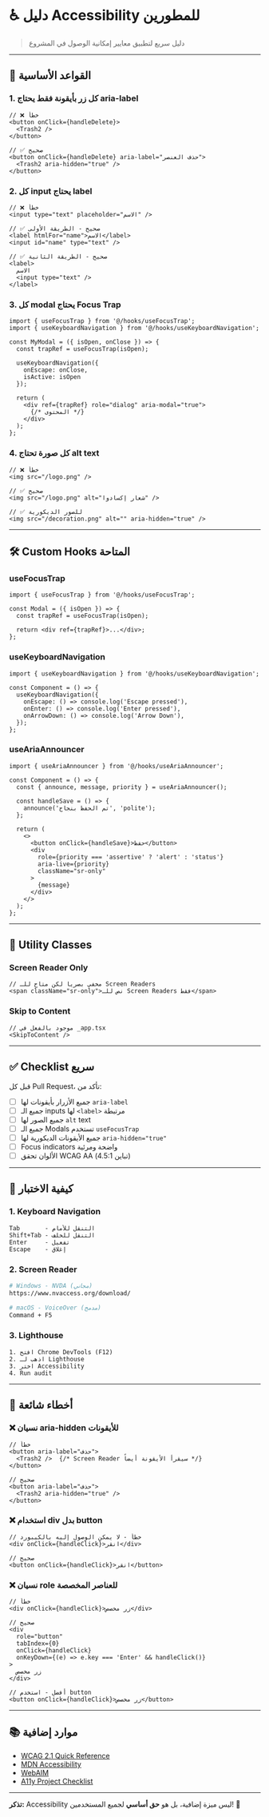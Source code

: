 # ♿ دليل Accessibility للمطورين

> دليل سريع لتطبيق معايير إمكانية الوصول في المشروع

---

## 🎯 القواعد الأساسية

### 1. **كل زر بأيقونة فقط يحتاج aria-label**

```tsx
// ❌ خطأ
<button onClick={handleDelete}>
  <Trash2 />
</button>

// ✅ صحيح
<button onClick={handleDelete} aria-label="حذف العنصر">
  <Trash2 aria-hidden="true" />
</button>
```

### 2. **كل input يحتاج label**

```tsx
// ❌ خطأ
<input type="text" placeholder="الاسم" />

// ✅ صحيح - الطريقة الأولى
<label htmlFor="name">الاسم</label>
<input id="name" type="text" />

// ✅ صحيح - الطريقة الثانية
<label>
  الاسم
  <input type="text" />
</label>
```

### 3. **كل modal يحتاج Focus Trap**

```tsx
import { useFocusTrap } from '@/hooks/useFocusTrap';
import { useKeyboardNavigation } from '@/hooks/useKeyboardNavigation';

const MyModal = ({ isOpen, onClose }) => {
  const trapRef = useFocusTrap(isOpen);
  
  useKeyboardNavigation({
    onEscape: onClose,
    isActive: isOpen
  });
  
  return (
    <div ref={trapRef} role="dialog" aria-modal="true">
      {/* المحتوى */}
    </div>
  );
};
```

### 4. **كل صورة تحتاج alt text**

```tsx
// ❌ خطأ
<img src="/logo.png" />

// ✅ صحيح
<img src="/logo.png" alt="شعار إكسادوا" />

// ✅ للصور الديكورية
<img src="/decoration.png" alt="" aria-hidden="true" />
```

---

## 🛠️ Custom Hooks المتاحة

### useFocusTrap
```tsx
import { useFocusTrap } from '@/hooks/useFocusTrap';

const Modal = ({ isOpen }) => {
  const trapRef = useFocusTrap(isOpen);
  
  return <div ref={trapRef}>...</div>;
};
```

### useKeyboardNavigation
```tsx
import { useKeyboardNavigation } from '@/hooks/useKeyboardNavigation';

const Component = () => {
  useKeyboardNavigation({
    onEscape: () => console.log('Escape pressed'),
    onEnter: () => console.log('Enter pressed'),
    onArrowDown: () => console.log('Arrow Down'),
  });
};
```

### useAriaAnnouncer
```tsx
import { useAriaAnnouncer } from '@/hooks/useAriaAnnouncer';

const Component = () => {
  const { announce, message, priority } = useAriaAnnouncer();
  
  const handleSave = () => {
    announce('تم الحفظ بنجاح', 'polite');
  };
  
  return (
    <>
      <button onClick={handleSave}>حفظ</button>
      <div 
        role={priority === 'assertive' ? 'alert' : 'status'}
        aria-live={priority}
        className="sr-only"
      >
        {message}
      </div>
    </>
  );
};
```

---

## 🎨 Utility Classes

### Screen Reader Only
```tsx
// مخفي بصرياً لكن متاح للـ Screen Readers
<span className="sr-only">نص للـ Screen Readers فقط</span>
```

### Skip to Content
```tsx
// موجود بالفعل في _app.tsx
<SkipToContent />
```

---

## ✅ Checklist سريع

قبل كل Pull Request، تأكد من:

- [ ] جميع الأزرار بأيقونات لها `aria-label`
- [ ] جميع الـ inputs لها `<label>` مرتبطة
- [ ] جميع الصور لها `alt` text
- [ ] جميع الـ Modals تستخدم `useFocusTrap`
- [ ] جميع الأيقونات الديكورية لها `aria-hidden="true"`
- [ ] Focus indicators واضحة ومرئية
- [ ] الألوان تحقق WCAG AA (تباين 4.5:1)

---

## 🧪 كيفية الاختبار

### 1. Keyboard Navigation
```
Tab       - التنقل للأمام
Shift+Tab - التنقل للخلف
Enter     - تفعيل
Escape    - إغلاق
```

### 2. Screen Reader
```bash
# Windows - NVDA (مجاني)
https://www.nvaccess.org/download/

# macOS - VoiceOver (مدمج)
Command + F5
```

### 3. Lighthouse
```
1. افتح Chrome DevTools (F12)
2. اذهب لـ Lighthouse
3. اختر Accessibility
4. Run audit
```

---

## 🚨 أخطاء شائعة

### ❌ نسيان aria-hidden للأيقونات
```tsx
// خطأ
<button aria-label="حذف">
  <Trash2 />  {/* Screen Reader سيقرأ الأيقونة أيضاً */}
</button>

// صحيح
<button aria-label="حذف">
  <Trash2 aria-hidden="true" />
</button>
```

### ❌ استخدام div بدل button
```tsx
// خطأ - لا يمكن الوصول إليه بالكيبورد
<div onClick={handleClick}>انقر</div>

// صحيح
<button onClick={handleClick}>انقر</button>
```

### ❌ نسيان role للعناصر المخصصة
```tsx
// خطأ
<div onClick={handleClick}>زر مخصص</div>

// صحيح
<div 
  role="button" 
  tabIndex={0}
  onClick={handleClick}
  onKeyDown={(e) => e.key === 'Enter' && handleClick()}
>
  زر مخصص
</div>

// أفضل - استخدم button
<button onClick={handleClick}>زر مخصص</button>
```

---

## 📚 موارد إضافية

- [WCAG 2.1 Quick Reference](https://www.w3.org/WAI/WCAG21/quickref/)
- [MDN Accessibility](https://developer.mozilla.org/en-US/docs/Web/Accessibility)
- [WebAIM](https://webaim.org/)
- [A11y Project Checklist](https://www.a11yproject.com/checklist/)

---

**تذكر:** Accessibility ليس ميزة إضافية، بل هو **حق أساسي** لجميع المستخدمين! 🌟
